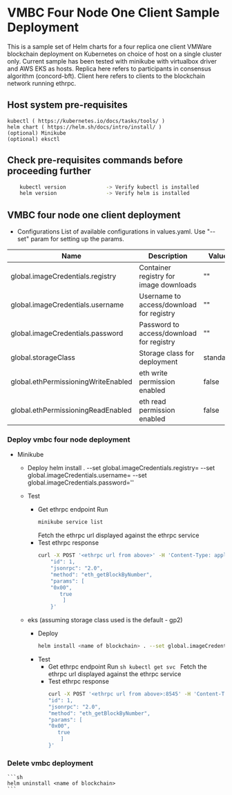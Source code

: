 # VMBC Four Node One Client Sample Deployment
This is a sample set of Helm charts for a four replica one client VMWare blockchain deployment on Kubernetes on choice of host on a single cluster only. Current sample has been tested with minikube with virtualbox driver and AWS EKS as hosts.
Replica here refers to participants in consensus algorithm (concord-bft).
Client here refers to clients to the blockchain network running ethrpc.

## Host system pre-requisites

    kubectl ( https://kubernetes.io/docs/tasks/tools/ )
    helm chart ( https://helm.sh/docs/intro/install/ )
    (optional) Minikube
    (optional) eksctl

## Check pre-requisites commands before proceeding further

```sh
    kubectl version             -> Verify kubectl is installed
    helm version                -> Verify helm is installed
```

## VMBC four node one client deployment

- Configurations
  List of available configurations in values.yaml. Use "--set" param for setting up the params.

| Name                             | Description                                      | Value                       | Type      |
|----------------------------------|--------------------------------------------------|-----------------------------|-----------|
| global.imageCredentials.registry | Container registry for image downloads           | ""                          | Mandatory |
| global.imageCredentials.username | Username to access/download for registry         | ""                          | Mandatory |
| global.imageCredentials.password | Password to access/download for registry         | ""                          | Mandatory |
| global.storageClass              | Storage class for deployment                     | standard                    | Optional  |
| global.ethPermissioningWriteEnabled | eth write permission enabled                  | false                       | Optional  |
| global.ethPermissioningReadEnabled  | eth read permission enabled                   | false                       | Optional  |

### Deploy vmbc four node deployment
- Minikube
   - Deploy
     helm install <name of blockchain> . --set global.imageCredentials.registry=<registry address> --set global.imageCredentials.username=<username> --set global.imageCredentials.password='<password>'
   - Test
      - Get ethrpc endpoint
        Run 
        ```sh
        minikube service list
        ```
        Fetch the ethrpc url displayed against the ethrpc service
      - Test ethrpc response
        ```sh
        curl -X POST '<ethrpc url from above>' -H 'Content-Type: application/json' -H "Accept: application/json" -d '{
			"id": 1,
			"jsonrpc": "2.0",
			"method": "eth_getBlockByNumber",
			"params": [
			"0x00",
			   true
			    ]
			}'
         ```

    - eks (assuming storage class used is the default - gp2)
       - Deploy
         ```sh
         helm install <name of blockchain> . --set global.imageCredentials.registry=<registry address> --set global.imageCredentials.username=<username> --set global.imageCredentials.password='<password>' --set global.storageClass=gp2
         ```
       - Test
          - Get ethrpc endpoint
                 Run 
                 ```sh
                  kubectl get svc
                 ```
                 Fetch the ethrpc url displayed against the ethrpc service
          - Test ethrpc response
            ```sh
            curl -X POST '<ethrpc url from above>:8545' -H 'Content-Type: application/json' -H "Accept: application/json" -d '{
			"id": 1,
			"jsonrpc": "2.0",
			"method": "eth_getBlockByNumber",
			"params": [
			"0x00",
			   true
			    ]
			}'
            ```
### Delete vmbc deployment
    ```sh
    helm uninstall <name of blockchain>
    ```                 

